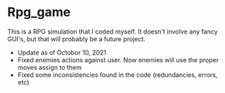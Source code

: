 # Rpg_game
This is a RPG simulation that I coded myself. It doesn't involve any fancy GUI's, but that will probably be a future project. 
* Update as of Octobor 10, 2021
* Fixed enemies actions against user. Now enemies will use the proper moves assign to them 
* Fixed some inconsistencies found in the code (redundancies, errors, etc)
